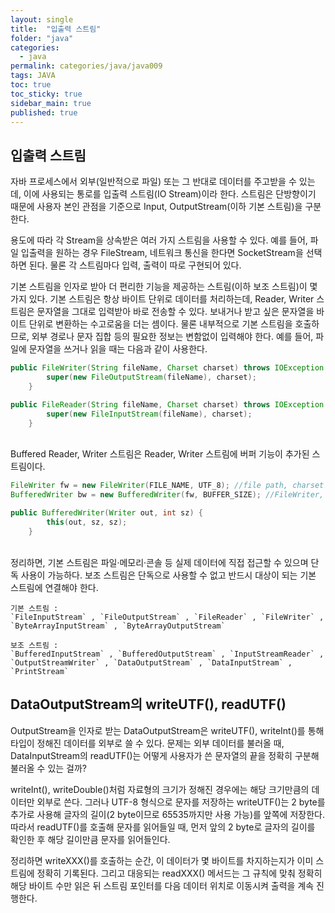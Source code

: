 ```yaml
---
layout: single
title:  "입출력 스트림"
folder: "java"
categories:
  - java
permalink: categories/java/java009
tags: JAVA
toc: true
toc_sticky: true
sidebar_main: true
published: true
---
```


## 입출력 스트림
자바 프로세스에서 외부(일반적으로 파일) 또는 그 반대로 데이터를 주고받을 수 있는데, 이에 사용되는 통로를 입출력 스트림(IO Stream)이라 한다. 스트림은 단방향이기 때문에 사용자 본인 관점을 기준으로 Input, OutputStream(이하 기본 스트림)을 구분한다.

용도에 따라 각 Stream을 상속받은 여러 가지 스트림을 사용할 수 있다. 예를 들어, 파일 입출력을 원하는 경우 FileStream, 네트워크 통신을 한다면 SocketStream을 선택하면 된다. 물론 각 스트림마다 입력, 출력이 따로 구현되어 있다.

기본 스트림을 인자로 받아 더 편리한 기능을 제공하는 스트림(이하 보조 스트림)이 몇 가지 있다. 기본 스트림은 항상 바이트 단위로 데이터를 처리하는데, Reader, Writer 스트림은 문자열을 그대로 입력받아 바로 전송할 수 있다. 보내거나 받고 싶은 문자열을 바이트 단위로 변환하는 수고로움을 더는 셈이다. 물론 내부적으로 기본 스트림을 호출하므로, 외부 경로나 문자 집합 등의 필요한 정보는 변함없이 입력해야 한다. 예를 들어, 파일에 문자열을 쓰거나 읽을 때는 다음과 같이 사용한다.

```java
public FileWriter(String fileName, Charset charset) throws IOException {
        super(new FileOutputStream(fileName), charset);
    }

public FileReader(String fileName, Charset charset) throws IOException {
        super(new FileInputStream(fileName), charset);
    }
```

<br>
Buffered Reader, Writer 스트림은 Reader, Writer 스트림에 버퍼 기능이 추가된 스트림이다.

```java
FileWriter fw = new FileWriter(FILE_NAME, UTF_8); //file path, charset
BufferedWriter bw = new BufferedWriter(fw, BUFFER_SIZE); //FileWriter, buffer size

public BufferedWriter(Writer out, int sz) {
        this(out, sz, sz);
    }
```

<br>
정리하면, 기본 스트림은 파일·메모리·콘솔 등 실제 데이터에 직접 접근할 수 있으며 단독 사용이 가능하다.
보조 스트림은 단독으로 사용할 수 없고 반드시 대상이 되는 기본 스트림에 연결해야 한다.

```
기본 스트림 :
`FileInputStream` , `FileOutputStream` , `FileReader` , `FileWriter` ,
`ByteArrayInputStream` , `ByteArrayOutputStream`

보조 스트림 :
`BufferedInputStream` , `BufferedOutputStream` , `InputStreamReader` ,
`OutputStreamWriter` , `DataOutputStream` , `DataInputStream` , `PrintStream`
```

## DataOutputStream의 writeUTF(), readUTF()
OutputStream을 인자로 받는 DataOutputStream은 writeUTF(), writeInt()를 통해 타입이 정해진 데이터를 외부로 쓸 수 있다. 문제는 외부 데이터를 불러올 때, DataInputStream의 readUTF()는 어떻게 사용자가 쓴 문자열의 끝을 정확히 구분해 불러올 수 있는 걸까?

writeInt(), writeDouble()처럼 자료형의 크기가 정해진 경우에는 해당 크기만큼의 데이터만 외부로 쓴다. 그러나 UTF-8 형식으로 문자를 저장하는 writeUTF()는 2 byte를 추가로 사용해 글자의 길이(2 byte이므로 65535까지만 사용 가능)를 앞쪽에 저장한다. 따라서 readUTF()를 호출해 문자를 읽어들일 때, 먼저 앞의 2 byte로 글자의 길이를 확인한 후 해당 길이만큼 문자를 읽어들인다.

정리하면 writeXXX()를 호출하는 순간, 이 데이터가 몇 바이트를 차지하는지가 이미 스트림에 정확히 기록된다. 그리고 대응되는 readXXX() 메서드는 그 규칙에 맞춰 정확히 해당 바이트 수만 읽은 뒤 스트림 포인터를 다음 데이터 위치로 이동시켜 출력을 계속 진행한다.